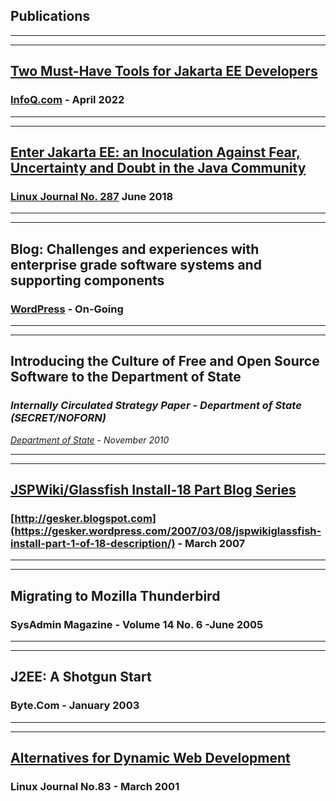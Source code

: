 ## Publications

---

---

## [Two Must-Have Tools for Jakarta EE Developers](https://www.infoq.com/articles/tools-for-jakarta-ee-devs/)

### [InfoQ.com](https://www.infoq.com/profile/Dennis-Gesker/#allActivity) - April 2022

---

---

## [Enter Jakarta EE: an Inoculation Against Fear, Uncertainty and Doubt in the Java Community](https://www.linuxjournal.com/content/enter-jakarta-ee-inoculation-against-fear-uncertainty-and-doubt-java-community)

### [Linux Journal No. 287](https://www.linuxjournal.com/users/dennis-gesker) June 2018

---

---

## Blog: Challenges and experiences with enterprise grade software systems and supporting components

### [WordPress](https://gesker.wordpress.com) \- On-Going

---

---

## Introducing the Culture of Free and Open Source Software to the Department of State

### _**Internally Circulated Strategy Paper - Department of State (SECRET/NOFORN)**_

_[Department of State](https://state.gov) \- November 2010_

---

---

## [JSPWiki/Glassfish Install-18 Part Blog Series](https://gesker.wordpress.com/2007/03/08/jspwikiglassfish-install-part-1-of-18-description/)

### [http://gesker.blogspot.com](https://gesker.wordpress.com/2007/03/08/jspwikiglassfish-install-part-1-of-18-description/) \- March 2007

---

---

## Migrating to Mozilla Thunderbird

### SysAdmin Magazine - Volume 14 No. 6 -June 2005

---

---

## J2EE: A Shotgun Start

### Byte.Com - January 2003

---

---

## [Alternatives for Dynamic Web Development](https://www.linuxjournal.com/article/4426)

### Linux Journal No.83 \- March 2001
